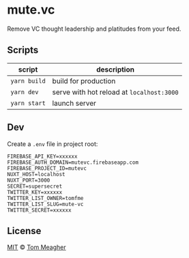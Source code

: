 # mute.vc

Remove VC thought leadership and platitudes from your feed. 

## Scripts

| script       | description                               |
| ------------ | ------------------------------------------|
| `yarn build` | build for production                      |
| `yarn dev`   | serve with hot reload at `localhost:3000` |
| `yarn start` | launch server                             |

## Dev

Create a `.env` file in project root:

```
FIREBASE_API_KEY=xxxxxx
FIREBASE_AUTH_DOMAIN=mutevc.firebaseapp.com
FIREBASE_PROJECT_ID=mutevc
NUXT_HOST=localhost
NUXT_PORT=3000
SECRET=supersecret
TWITTER_KEY=xxxxxx
TWITTER_LIST_OWNER=tomfme
TWITTER_LIST_SLUG=mute-vc
TWITTER_SECRET=xxxxxx
```

## License

[MIT](LICENSE) © [Tom Meagher](https://meagher.co)
